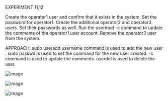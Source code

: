 EXPERIMENT 11,12

Create the operator1 user and confirm that it exists in the system. Set the password for operator1. Create the additional operator2 and operator3 users. Set their passwords as well. Run the usermod -c command to update the comments of the operator1 user account. Remove the operator3 user from the system.

APPROACH: sudo useradd username command is used to add the new user . sudo passwd is used to set the command for the new user created. -c command is used to update the comments. userdel is used to delete the user.




![image](https://github.com/user-attachments/assets/9d0a2c01-0adb-44dd-a635-484536c8ff33)



![image](https://github.com/user-attachments/assets/3c7cc869-9642-4837-8a12-7dcd56960fe9)




![image](https://github.com/user-attachments/assets/c44bf5d5-6245-43c8-82ed-7d6dc6e5e27c)
